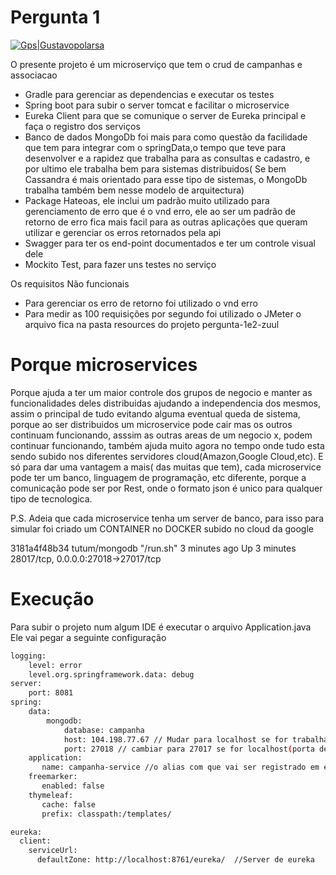 # Pergunta 1

[![Gps|Gustavopolarsa]()](http://www.gustavopolarsa.com)

O presente projeto é um microserviço que tem o crud de campanhas e associacao

  - Gradle para gerenciar as dependencias e executar os testes
  - Spring boot para subir o server tomcat e facilitar o microservice
  - Eureka Client para que se comunique o server de Eureka principal e faça o registro dos serviços
  - Banco de dados MongoDb foi mais para como questão da facilidade que tem para integrar com o springData,o tempo que teve para desenvolver e a rapidez que trabalha para as consultas e cadastro, e por ultimo ele trabalha bem para sistemas distribuidos( Se bem Cassandra é mais orientado para esse tipo de sistemas, o MongoDb trabalha também bem nesse modelo de arquitectura)
  - Package Hateoas, ele inclui um padrão muito utilizado para gerenciamento de erro que é o vnd erro, ele ao ser um padrão de retorno de erro fica mais facil para as outras aplicações que queram utilizar e gerenciar os erros retornados pela api
  - Swagger para ter os end-point documentados e ter um controle visual dele
  - Mockito Test, para fazer uns testes no serviço
  
Os requisitos Não funcionais 

- Para gerenciar os erro de retorno foi utilizado o vnd erro
- Para medir as 100 requisições por segundo foi utilizado o JMeter o arquivo fica na pasta resources do projeto pergunta-1e2-zuul

# Porque microservices

  Porque ajuda a ter um maior controle dos grupos de negocio e manter as funcionalidades deles distribuidas ajudando a independencia dos mesmos, assim o principal de tudo evitando alguma eventual queda de sistema, porque ao ser distribuidos um microservice pode cair mas os outros continuam funcionando, asssim as outras areas de um negocio x, podem continuar funcionando, também ajuda muito agora no tempo onde tudo esta sendo subido nos diferentes servidores cloud(Amazon,Google Cloud,etc). E só para dar uma vantagem a mais( das muitas que tem), cada microservice pode ter um banco, linguagem de programação, etc diferente, porque a comunicação pode ser por Rest, onde o formato json é unico para qualquer tipo de tecnologica.

P.S. Adeia que cada microservice tenha um server de banco, para isso para simular foi criado um CONTAINER no DOCKER subido no cloud da google 
  
3181a4f48b34        tutum/mongodb       "/run.sh"           3 minutes ago       Up 3 minutes        28017/tcp, 0.0.0.0:27018->27017/tcp

# Execução
Para subir o projeto num algum IDE é executar o arquivo Application.java
Ele vai pegar a seguinte configuração
```sh
logging:
    level: error
    level.org.springframework.data: debug
server:
    port: 8081
spring:
    data:
        mongodb:
            database: campanha
            host: 104.198.77.67 // Mudar para localhost se for trabalhar local
            port: 27018 // cambiar para 27017 se for localhost(porta defaul)
    application:
       name: campanha-service //o alias com que vai ser registrado em eureka
    freemarker:
       enabled: false   
    thymeleaf:
       cache: false
       prefix: classpath:/templates/

eureka:
  client:
    serviceUrl:
      defaultZone: http://localhost:8761/eureka/  //Server de eureka
```
